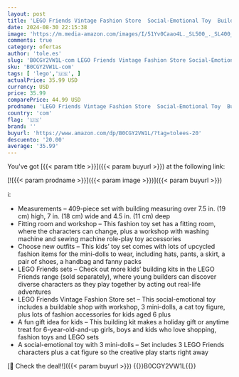 ```yaml
---
layout: post
title: 'LEGO Friends Vintage Fashion Store  Social-Emotional Toy  Buildable Model  Role-Play Gift Idea for Kids Aged 6 Years Old and Up  Mini-Doll Characters and Cat Figure  Play Together Toy  42614'
date: 2024-08-30 22:15:38
image: 'https://m.media-amazon.com/images/I/51Yv0Caao4L._SL500_._SL400_.jpg'
comments: true
category: ofertas
author: 'tole.es'
slug: 'B0CGY2VW1L-com LEGO Friends Vintage Fashion Store Social-Emotional Toy...'
sku: 'B0CGY2VW1L-com'
tags: [ 'lego','🇺🇸', ]
actualPrice: 35.99 USD
currency: USD
price: 35.99
comparePrice: 44.99 USD
prodname: 'LEGO Friends Vintage Fashion Store  Social-Emotional Toy  Buildable Model  Role-Play Gift Idea for Kids Aged 6 Years Old and Up  Mini-Doll Characters and Cat Figure  Play Together Toy  42614'
country: 'com'
flag: '🇺🇸'
brand: ''
buyurl: 'https://www.amazon.com/dp/B0CGY2VW1L/?tag=tolees-20'
descuento: '20.00'
average: '35.99'
---
```


You've got [{{< param title >}}]({{< param buyurl >}}) at the following link:

[![{{< param prodname >}}]({{< param image >}})]({{< param buyurl >}})

ℹ️:

- Measurements – 409-piece set with building measuring over 7.5 in. (19 cm) high, 7 in. (18 cm) wide and 4.5 in. (11 cm) deep
- Fitting room and workshop – This fashion toy set has a fitting room, where the characters can change, plus a workshop with washing machine and sewing machine role-play toy accessories
- Choose new outfits – This kids’ toy set comes with lots of upcycled fashion items for the mini-dolls to wear, including hats, pants, a skirt, a pair of shoes, a handbag and fanny packs
- LEGO Friends sets – Check out more kids’ building kits in the LEGO Friends range (sold separately), where young builders can discover diverse characters as they play together by acting out real-life adventures
- LEGO Friends Vintage Fashion Store set – This social-emotional toy includes a buildable shop with workshop, 3 mini-dolls, a cat toy figure, plus lots of fashion accessories for kids aged 6 plus
- A fun gift idea for kids – This building kit makes a holiday gift or anytime treat for 6-year-old-and-up girls, boys and kids who love shopping, fashion toys and LEGO sets
- A social-emotional toy with 3 mini-dolls – Set includes 3 LEGO Friends characters plus a cat figure so the creative play starts right away

[🛒 Check the deal!!]({{< param buyurl >}})
{{<world>}}B0CGY2VW1L{{</world>}}
